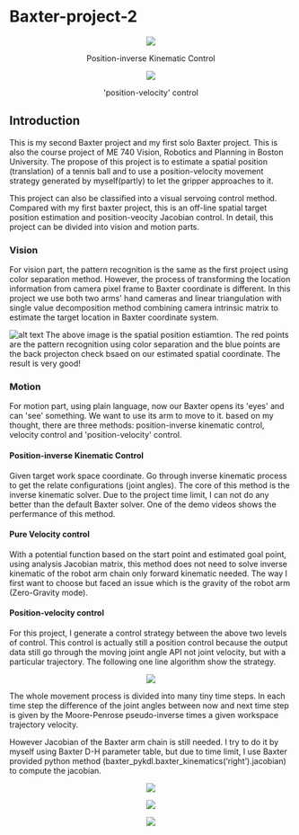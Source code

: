 # Baxter-project-2

<p align="center">
<img src="https://github.com/zhouyuan7/Baxter-project-2/blob/master/source/hand_baxter.gif"/>
</p>
<p align="center">
Position-inverse Kinematic Control
</p>
<p align="center">
<img src="https://github.com/zhouyuan7/Baxter-project-2/blob/master/source/table_own.gif"/>
</p>
<p align="center">
'position-velocity' control
</p>

## Introduction

This is my second Baxter project and my first solo Baxter project. This is also the course project of ME 740 Vision, Robotics and Planning in Boston University. The propose of this project is to estimate a spatial position (translation) of a tennis ball and to use a position-velocity movement strategy generated by myself(partly) to let the gripper approaches to it.

This project can also be classified into a visual servoing control method. Compared with my first baxter project, this is an off-line spatial target position estimation and position-veocity Jacobian control. In detail, this project can be divided into vision and motion parts.

### Vision

For vision part, the pattern recognition is the same as the first project using color separation method. However, the process of transforming the location information from camera pixel frame to Baxter coordinate is different. In this project we use both two arms' hand cameras and linear triangulation with single value decomposition method combining camera intrinsic matrix to estimate the target location in Baxter coordinate system. 

![alt text](https://github.com/zhouyuan7/Baxter-project-2/blob/master/source/baxter_vision.png)
The above image is the spatial position estiamtion. The red points are the pattern recognition using color separation and the blue points are the back projecton check bsaed on our estimated spatial coordinate. The result is very good!

### Motion

For motion part, using plain language, now our Baxter opens its 'eyes' and can 'see' something. We want to use its arm to move to it. based on my thought, there are three methods: position-inverse kinematic control, velocity control and 'position-velocity' control.

#### Position-inverse Kinematic Control

Given target work space coordinate. Go through inverse kinematic process to get the relate configurations (joint angles). The core of this method is the inverse kinematic solver. Due to the project time limit, I can not do any better than the default Baxter solver. One of the demo videos shows the perfermance of this method. 

#### Pure Velocity control

With a potential function based on the start point and estimated goal point, using analysis Jacobian matrix, this method does not need to solve inverse kinematic of the robot arm chain only forward kinematic needed. The way I first want to choose but faced an issue which is the gravity of the robot arm (Zero-Gravity mode).


#### Position-velocity control
For this project, I generate a control strategy between the above two levels of control. This control is actually still a position control because the output data still go through the moving joint angle API not joint velocity, but with a particular trajectory. The following one line algorithm show the strategy.

<p align="center">
<img src="https://github.com/zhouyuan7/Baxter-project-2/blob/master/source/algorithm.png"/>
</p>

The whole movement process is divided into many tiny time steps. In each time step the difference of the joint angles between now and next time step is given by the Moore-Penrose pseudo-inverse times a given workspace trajectory velocity.

However Jacobian of the Baxter arm chain is still needed. I try to do it  by myself using Baxter D-H parameter table, but due to time limit, I use Baxter provided python method (baxter_pykdl.baxter_kinematics(‘right’).jacobian) to compute the jacobian. 


<p align="center">
<img src="https://github.com/zhouyuan7/Baxter-project-2/blob/master/source/table_baxter.gif"/>
</p>
<p align="center">
<img src="https://github.com/zhouyuan7/Baxter-project-2/blob/master/source/hand_own.gif"/>
</p>
<p align="center">
<img src="https://github.com/zhouyuan7/Baxter-project-2/blob/master/source/simulation.gif"/>
</p>
